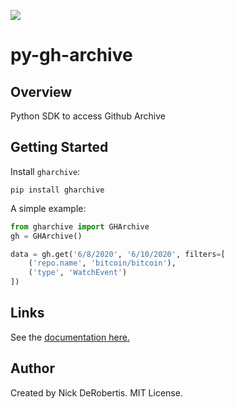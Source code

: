 
[![](https://codecov.io/gh/nickderobertis/py-gh-archive/branch/master/graph/badge.svg)](https://codecov.io/gh/nickderobertis/py-gh-archive)

# py-gh-archive

## Overview

Python SDK to access Github Archive

## Getting Started

Install `gharchive`:

```
pip install gharchive
```

A simple example:

```python
from gharchive import GHArchive
gh = GHArchive()

data = gh.get('6/8/2020', '6/10/2020', filters=[
    ('repo.name', 'bitcoin/bitcoin'),
    ('type', 'WatchEvent')
])


```

## Links

See the
[documentation here.](
https://nickderobertis.github.io/py-gh-archive/
)

## Author

Created by Nick DeRobertis. MIT License.
